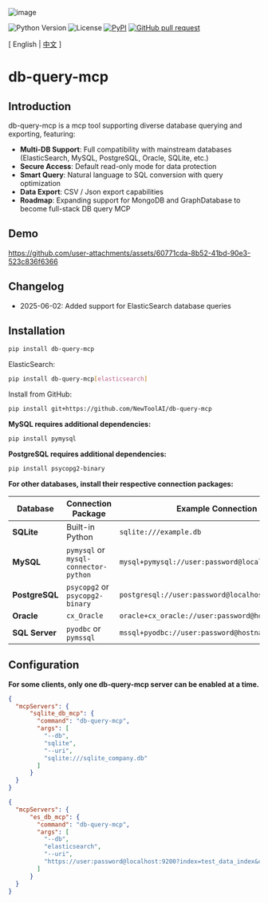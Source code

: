 ![image](logo.png)

![Python Version](https://img.shields.io/badge/python-3.10+-aff.svg)
![License](https://img.shields.io/badge/license-Apache%202-dfd.svg)
[![PyPI](https://img.shields.io/pypi/v/db-query-mcp)](https://pypi.org/project/db-query-mcp/)
[![GitHub pull request](https://img.shields.io/badge/PRs-welcome-blue)](https://github.com/Shulin-Zhang/db-query-mcp/pulls)

[ English | [中文](README_ZH.md) ]

# db-query-mcp

## Introduction
db-query-mcp is a mcp tool supporting diverse database querying and exporting, featuring:

- **Multi-DB Support**: Full compatibility with mainstream databases (ElasticSearch, MySQL, PostgreSQL, Oracle, SQLite, etc.)
- **Secure Access**: Default read-only mode for data protection
- **Smart Query**: Natural language to SQL conversion with query optimization
- **Data Export**: CSV / Json export capabilities
- **Roadmap**: Expanding support for MongoDB and GraphDatabase to become full-stack DB query MCP

## Demo
https://github.com/user-attachments/assets/60771cda-8b52-41bd-90e3-523c836f6366

## Changelog

- 2025-06-02: Added support for ElasticSearch database queries

## Installation

```bash
pip install db-query-mcp
```

ElasticSearch:
```bash
pip install db-query-mcp[elasticsearch]
```

Install from GitHub:
```bash
pip install git+https://github.com/NewToolAI/db-query-mcp
```

**MySQL requires additional dependencies:**
```bash
pip install pymysql
```

**PostgreSQL requires additional dependencies:**
```bash
pip install psycopg2-binary
```

**For other databases, install their respective connection packages:**

| Database    | Connection Package       | Example Connection String |
|-------------|--------------------------|---------------------------|
| **SQLite**  | Built-in Python          | `sqlite:///example.db`    |
| **MySQL**   | `pymysql` or `mysql-connector-python` | `mysql+pymysql://user:password@localhost/dbname` |
| **PostgreSQL** | `psycopg2` or `psycopg2-binary` | `postgresql://user:password@localhost:5432/dbname` |
| **Oracle**  | `cx_Oracle`              | `oracle+cx_oracle://user:password@hostname:1521/sidname` |
| **SQL Server** | `pyodbc` or `pymssql` | `mssql+pyodbc://user:password@hostname/dbname` |

## Configuration

**For some clients, only one db-query-mcp server can be enabled at a time.**

```json
{
  "mcpServers": {
      "sqlite_db_mcp": {
        "command": "db-query-mcp",
        "args": [
          "--db",
          "sqlite",
          "--uri", 
          "sqlite:///sqlite_company.db"
        ]
      }
  }
}
```

```json
{
  "mcpServers": {
      "es_db_mcp": {
        "command": "db-query-mcp",
        "args": [
          "--db",
          "elasticsearch",
          "--uri", 
          "https://user:password@localhost:9200?index=test_data_index&ca_certs=/home/user/http_ca.crt"
        ]
      }
  }
}
```
